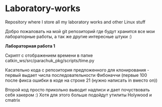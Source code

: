 # Laboratory-works
Repository where I store all my laboratory works and other Linux stuff


Добро пожаловать на мой git репозиторий где будут хранится все мои лабораторные работы, а так же другие интересные штуки :)


**Лабораторная работа 1**

Скрипт с отображением времени в папке catkin_ws/src/parachuk_pkg/scripts/time.py 

Касательно кода с репозитория предложенного для клонирования - первый выдает числа последовательности Фибоначчи (первые 100 после фикса ошибки в коде на строке 21 (нужно написать in вместо on)) 

Второй код просто прикольно выводит надписи и дает почуствовать себя хакером :) Хотя для этого больше подойдут утилиты Holywood и cmatrix
 
